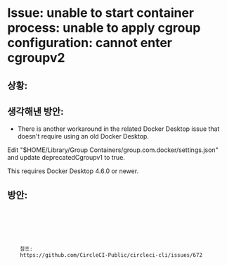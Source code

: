 <!--
author: Dailyscat
purpose: issue arrange
rules:
 (1) 헤더와 문단사이
    <br/>
    <br/>
 (2) 코드가 작성되는 부분은 >로 정리
 (3) 참조는 해당 내용 바로 아래
    <br/>
    <br/>
 (4) 명령어는 bold
 (5) 방안은 ## 안의 과정은 ###
-->

# Issue: unable to start container process: unable to apply cgroup configuration: cannot enter cgroupv2

## 상황: 

## 생각해낸 방안:

- There is another workaround in the related Docker Desktop issue that doesn't require using an old Docker Desktop.

Edit "$HOME/Library/Group Containers/group.com.docker/settings.json" and update deprecatedCgroupv1 to true.

This requires Docker Desktop 4.6.0 or newer.

## 방안: 

<br/>

<br/>
<br/>
<br/>

        참조:
        https://github.com/CircleCI-Public/circleci-cli/issues/672

<br/>
